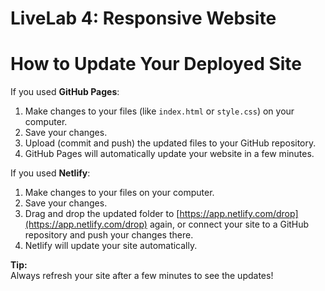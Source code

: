 # LiveLab 4: Responsive Website

# How to Update Your Deployed Site

If you used **GitHub Pages**:
1. Make changes to your files (like `index.html` or `style.css`) on your computer.
2. Save your changes.
3. Upload (commit and push) the updated files to your GitHub repository.
4. GitHub Pages will automatically update your website in a few minutes.

If you used **Netlify**:
1. Make changes to your files on your computer.
2. Save your changes.
3. Drag and drop the updated folder to [https://app.netlify.com/drop](https://app.netlify.com/drop) again, or connect your site to a GitHub repository and push your changes there.
4. Netlify will update your site automatically.

**Tip:**  
Always refresh your site after a few minutes to see the updates!
